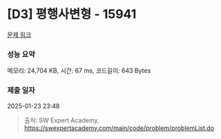 # [D3] 평행사변형 - 15941 

[문제 링크](https://swexpertacademy.com/main/code/problem/problemDetail.do?contestProbId=AYVgOZEKOpcDFAQK) 

### 성능 요약

메모리: 24,704 KB, 시간: 67 ms, 코드길이: 643 Bytes

### 제출 일자

2025-01-23 23:48



> 출처: SW Expert Academy, https://swexpertacademy.com/main/code/problem/problemList.do